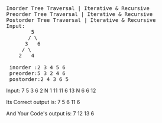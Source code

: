 <pre>
Inorder Tree Traversal | Iterative & Recursive
Preorder Tree Traversal | Iterative & Recursive
Postorder Tree Traversal | Iterative & Recursive
Input:
        5
       / \
      3   6
     / \
    2   4

 inorder :2 3 4 5 6 
 preorder:5 3 2 4 6 
 postorder:2 4 3 6 5    
</pre>
Input:
7 5 3 6 2 N 1 11 11 6 13 N 6 6 12

Its Correct output is:
7 5 6 11 6

And Your Code's output is:
7 12 13 6